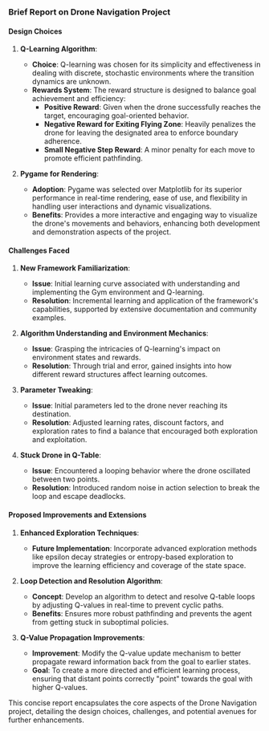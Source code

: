 

### Brief Report on Drone Navigation Project

#### Design Choices

1. **Q-Learning Algorithm**:
   - **Choice**: Q-learning was chosen for its simplicity and effectiveness in dealing with discrete, stochastic environments where the transition dynamics are unknown.
   - **Rewards System**: The reward structure is designed to balance goal achievement and efficiency:
     - **Positive Reward**: Given when the drone successfully reaches the target, encouraging goal-oriented behavior.
     - **Negative Reward for Exiting Flying Zone**: Heavily penalizes the drone for leaving the designated area to enforce boundary adherence.
     - **Small Negative Step Reward**: A minor penalty for each move to promote efficient pathfinding.

2. **Pygame for Rendering**:
   - **Adoption**: Pygame was selected over Matplotlib for its superior performance in real-time rendering, ease of use, and flexibility in handling user interactions and dynamic visualizations.
   - **Benefits**: Provides a more interactive and engaging way to visualize the drone's movements and behaviors, enhancing both development and demonstration aspects of the project.

#### Challenges Faced

1. **New Framework Familiarization**:
   - **Issue**: Initial learning curve associated with understanding and implementing the Gym environment and Q-learning.
   - **Resolution**: Incremental learning and application of the framework's capabilities, supported by extensive documentation and community examples.

2. **Algorithm Understanding and Environment Mechanics**:
   - **Issue**: Grasping the intricacies of Q-learning's impact on environment states and rewards.
   - **Resolution**: Through trial and error, gained insights into how different reward structures affect learning outcomes.

3. **Parameter Tweaking**:
   - **Issue**: Initial parameters led to the drone never reaching its destination.
   - **Resolution**: Adjusted learning rates, discount factors, and exploration rates to find a balance that encouraged both exploration and exploitation.

4. **Stuck Drone in Q-Table**:
   - **Issue**: Encountered a looping behavior where the drone oscillated between two points.
   - **Resolution**: Introduced random noise in action selection to break the loop and escape deadlocks.

#### Proposed Improvements and Extensions

1. **Enhanced Exploration Techniques**:
   - **Future Implementation**: Incorporate advanced exploration methods like epsilon decay strategies or entropy-based exploration to improve the learning efficiency and coverage of the state space.

2. **Loop Detection and Resolution Algorithm**:
   - **Concept**: Develop an algorithm to detect and resolve Q-table loops by adjusting Q-values in real-time to prevent cyclic paths.
   - **Benefits**: Ensures more robust pathfinding and prevents the agent from getting stuck in suboptimal policies.

3. **Q-Value Propagation Improvements**:
   - **Improvement**: Modify the Q-value update mechanism to better propagate reward information back from the goal to earlier states.
   - **Goal**: To create a more directed and efficient learning process, ensuring that distant points correctly "point" towards the goal with higher Q-values.

This concise report encapsulates the core aspects of the Drone Navigation project, detailing the design choices, challenges, and potential avenues for further enhancements.
<!--stackedit_data:
eyJoaXN0b3J5IjpbMTQzNTMyMTcxMF19
-->
